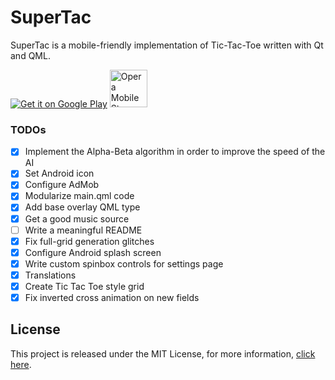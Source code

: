 # SuperTac

SuperTac is a mobile-friendly implementation of Tic-Tac-Toe written with Qt and QML.

<a href="https://play.google.com/store/apps/details?id=org.alexspataru.supertac"><img alt="Get it on Google Play" src="http://emanual.github.io/Android-docs/images/brand/en_generic_rgb_wo_60.png"/></a> 
<a href="http://apps.opera.com/badge.php?a=c&v=dark_v2&did=221420&pid=931644" target="_blank"><img src="https://apps.opera.com/badge.php?a=s&v=dark_v2&did=221420&pid=931644" height="60" alt="Opera Mobile Store"  title="Opera Mobile Store" /></a>

### TODOs
- [x] Implement the Alpha-Beta algorithm in order to improve the speed of the AI
- [x] Set Android icon
- [x] Configure AdMob
- [x] Modularize main.qml code
- [x] Add base overlay QML type
- [x] Get a good music source
- [ ] Write a meaningful README
- [x] Fix full-grid generation glitches
- [x] Configure Android splash screen
- [x] Write custom spinbox controls for settings page
- [x] Translations
- [x] Create Tic Tac Toe style grid
- [x] Fix inverted cross animation on new fields

## License

This project is released under the MIT License, for more information, [click here](License.md).
